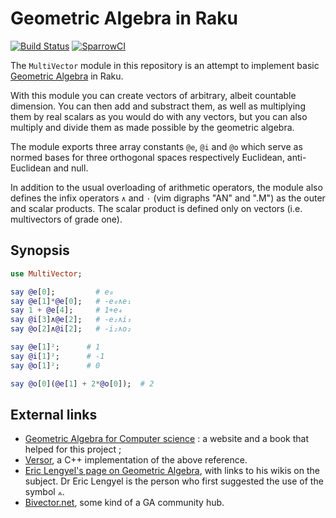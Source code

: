 Geometric Algebra in Raku
===========================

[![Build Status](https://travis-ci.org/grondilu/clifford.svg)](https://travis-ci.org/grondilu/clifford)
[![SparrowCI](https://ci.sparrowhub.io/project/gh-grondilu-clifford/badge)](https://ci.sparrowhub.io)

The `MultiVector` module in this repository is an attempt to implement basic
[Geometric Algebra](http://en.wikipedia.org/wiki/Geometric_Algebra) in Raku.

With this module you can create vectors of arbitrary, albeit countable
dimension.  You can then add and substract them, as well as multiplying them by
real scalars as you would do with any vectors, but you can also multiply and
divide them as made possible by the geometric algebra.

The module exports three array constants `@e`, `@i` and `@o`
which serve as normed bases for three orthogonal spaces respectively
Euclidean, anti-Euclidean and null.

In addition to the usual overloading of arithmetic operators, the module also
defines the infix operators `∧` and `·` (vim digraphs "AN" and ".M") as the
outer and scalar products.  The scalar product is defined only on vectors (i.e.
multivectors of grade one).

Synopsis
--------

```raku
use MultiVector;

say @e[0];         # e₀
say @e[1]*@e[0];   # -e₀∧e₁
say 1 + @e[4];     # 1+e₄
say @i[3]∧@e[2];   # -e₂∧i₃
say @o[2]∧@i[2];   # -i₂∧o₂

say @e[1]²;      # 1
say @i[1]²;      # -1
say @o[1]²;      # 0

say @o[0](@e[1] + 2*@o[0]);  # 2
```

External links
--------------

* [Geometric Algebra for Computer science](http://www.geometricalgebra.net) : a
  website and a book that helped for this project ;
* [Versor](https://github.com/wolftype/versor), a C++ implementation of the
  above reference.
* [Eric Lengyel's page on Geometric Algebra](https://projectivegeometricalgebra.org/),
  with links to his wikis on the subject.  Dr Eric Lengyel is the person who
  first suggested the use of the symbol `⟑`.
* [Bivector.net](https://bivector.net/), some kind of a GA community hub.
